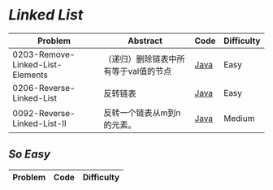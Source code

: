 # *Linked List*

|Problem|Abstract|Code|Difficulty|
| --- | --- | --- | --- |
|0203-Remove-Linked-List-Elements|（递归）删除链表中所有等于val值的节点|[Java](../LeetCode/Java/0203-Remove-Linked-List-Elements/src)|Easy|
|0206-Reverse-Linked-List|反转链表|[Java](../LeetCode/Java/0206-Reverse-Linked-List/src)|Easy|
|0092-Reverse-Linked-List-II|反转一个链表从m到n的元素。|[Java](../LeetCode/Java/0092-Reverse-Linked-List-II/src)|Medium|

## *So Easy*
|Problem|Code|Difficulty|
| --- | --- | --- |